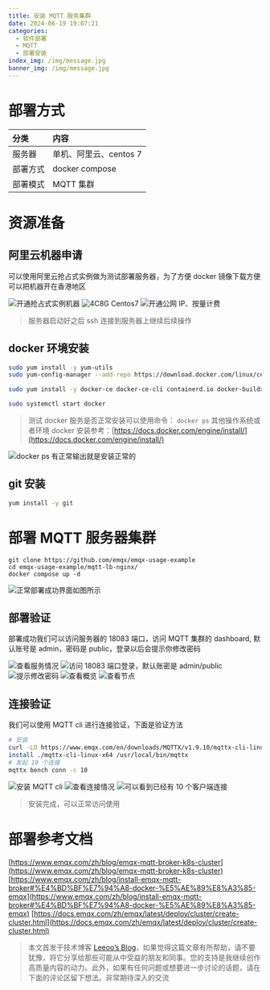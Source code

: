 ```yaml
---
title: 安装 MQTT 服务集群
date: 2024-06-19 19:07:21
categories:
  - 软件部署
  - MQTT
  - 部署安装
index_img: /img/message.jpg
banner_img: /img/message.jpg
---
```


# 部署方式
| 分类     | 内容                   |
| :------- | :--------------------- |
| 服务器   | 单机、阿里云、centos 7 |
| 部署方式 | docker compose         |
| 部署模式 | MQTT 集群              |

# 资源准备
## 阿里云机器申请

可以使用阿里云抢占式实例做为测试部署服务器，为了方便 docker 镜像下载方便可以把机器开在香港地区

![开通抢占式实例机器](https://images-ktzz.oss-cn-beijing.aliyuncs.com/blogs/install-mqtt/1.jpg)
![4C8G Centos7](https://images-ktzz.oss-cn-beijing.aliyuncs.com/blogs/install-mqtt/2.jpg)
![开通公网 IP、按量计费](https://images-ktzz.oss-cn-beijing.aliyuncs.com/blogs/install-mqtt/3.jpg)

> 服务器启动好之后 ssh 连接到服务器上继续后续操作

## docker 环境安装
``` bash
sudo yum install -y yum-utils
sudo yum-config-manager --add-repo https://download.docker.com/linux/centos/docker-ce.repo

sudo yum install -y docker-ce docker-ce-cli containerd.io docker-buildx-plugin docker-compose-plugin

sudo systemctl start docker
```

> 测试 docker 服务是否正常安装可以使用命令： `docker ps`
> 其他操作系统或者环境 docker 安装参考：[https://docs.docker.com/engine/install/](https://docs.docker.com/engine/install/)

![docker ps 有正常输出就是安装正常的](https://images-ktzz.oss-cn-beijing.aliyuncs.com/blogs/install-mqtt/4.jpg)

## git 安装

```bash
yum install -y git
```

# 部署 MQTT 服务器集群
```
git clone https://github.com/emqx/emqx-usage-example
cd emqx-usage-example/mqtt-lb-nginx/
docker compose up -d
```
![正常部署成功界面如图所示](https://images-ktzz.oss-cn-beijing.aliyuncs.com/blogs/install-mqtt/5.jpg)

## 部署验证

部署成功我们可以访问服务器的 18083 端口，访问 MQTT 集群的 dashboard, 默认账号是 admin，密码是 public，登录以后会提示你修改密码

![查看服务情况](https://images-ktzz.oss-cn-beijing.aliyuncs.com/blogs/install-mqtt/6.jpg)
![访问 18083 端口登录，默认账密是 admin/public](https://images-ktzz.oss-cn-beijing.aliyuncs.com/blogs/install-mqtt/7.jpg)
![提示修改密码](https://images-ktzz.oss-cn-beijing.aliyuncs.com/blogs/install-mqtt/8.jpg)
![查看概览](https://images-ktzz.oss-cn-beijing.aliyuncs.com/blogs/install-mqtt/9.jpg)
![查看节点](https://images-ktzz.oss-cn-beijing.aliyuncs.com/blogs/install-mqtt/10.jpg)

## 连接验证
我们可以使用 MQTT cli 进行连接验证，下面是验证方法

```bash
# 安装
curl -LO https://www.emqx.com/en/downloads/MQTTX/v1.9.10/mqttx-cli-linux-x64
install ./mqttx-cli-linux-x64 /usr/local/bin/mqttx
# 发起 10 个连接
mqttx bench conn -c 10
```

![安装 MQTT cli](https://images-ktzz.oss-cn-beijing.aliyuncs.com/blogs/install-mqtt/13.jpg)
![查看连接情况](https://images-ktzz.oss-cn-beijing.aliyuncs.com/blogs/install-mqtt/11.jpg)
![可以看到已经有 10 个客户端连接](https://images-ktzz.oss-cn-beijing.aliyuncs.com/blogs/install-mqtt/12.jpg)

> 安装完成，可以正常访问使用


# 部署参考文档
[https://www.emqx.com/zh/blog/emqx-mqtt-broker-k8s-cluster](https://www.emqx.com/zh/blog/emqx-mqtt-broker-k8s-cluster)
[https://www.emqx.com/zh/blog/install-emqx-mqtt-broker#%E4%BD%BF%E7%94%A8-docker-%E5%AE%89%E8%A3%85-emqx](https://www.emqx.com/zh/blog/install-emqx-mqtt-broker#%E4%BD%BF%E7%94%A8-docker-%E5%AE%89%E8%A3%85-emqx)
[https://docs.emqx.com/zh/emqx/latest/deploy/cluster/create-cluster.html](https://docs.emqx.com/zh/emqx/latest/deploy/cluster/create-cluster.html)

> 本文首发于技术博客 [Leeoo’s Blog](https://blog.ktzz.cc)，如果觉得这篇文章有所帮助，请不要犹豫，将它分享给那些可能从中受益的朋友和同事。您的支持是我继续创作高质量内容的动力。此外，如果有任何问题或想要进一步讨论的话题，请在下面的评论区留下想法。非常期待深入的交流